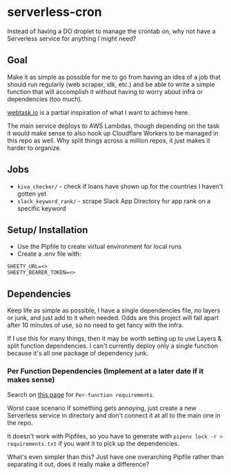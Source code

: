 # serverless-cron

Instead of having a DO droplet to manage the crontab on, why not have a Serverless service for anything I might need?

## Goal

Make it as simple as possible for me to go from having an idea of a job that should run regularly (web scraper, idk, etc.) and be able to write a simple function that will accomplish it without having to worry about infra or dependencies (too much).

[webtask.io](https://webtask.io) is a partial inspiration of what I want to achieve here.

The main service deploys to AWS Lambdas, though depending on the task it would make sense to also hook up Cloudflare Workers to be managed in this repo as well. Why split things across a million repos, it just makes it harder to organize.

## Jobs

* `kiva_checker/` - check if loans have shown up for the countries I haven't gotten yet
* `slack_keyword_rank/` - scrape Slack App Directory for app rank on a specific keyword

## Setup/ Installation

* Use the Pipfile to create virtual environment for local runs
* Create a .env file with:

```text
SHEETY_URL=<>
SHEETY_BEARER_TOKEN=<>
```

## Dependencies

Keep life as simple as possible, I have a single dependencies file, no layers or junk, and just add to it when needed. Odds are this project will fall apart after 10 minutes of use, so no need to get fancy with the infra.

If I use this for many things, then it may be worth setting up to use Layers & split function dependencies. I can't currently deploy only a single function because it's all one package of dependency junk.

### Per Function Dependencies (Implement at a later date if it makes sense)

Search on [this page](https://www.serverless.com/plugins/serverless-python-requirements) for `Per-function requirements`.

Worst case scenario if something gets annoying, just create a new Serverless service in directory and don't connect it at all
to the main one in the repo.

It doesn't work with Pipfiles, so you have to generate with `pipenv lock -r > requirements.txt` if you want it to pick up the dependencies.

What's even simpler than this? Just have one overarching Pipfile rather than separating it out, does it really make a difference?

